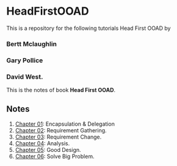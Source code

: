 HeadFirstOOAD
=============

This is a repository for the following tutorials Head First OOAD by 

### Bertt Mclaughlin
### Gary Pollice 
### David West.

This is the notes of book **Head First OOAD**.

Notes
-

1. [Chapter 01](src/head/first/OOAD/chapter01/ReadMe.md): Encapsulation & Delegation
2. [Chapter 02](src/head/first/OOAD/chapter02/ReadMe.md): Requirement Gathering.
3. [Chapter 03](src/head/first/OOAD/chapter03/ReadMe.md): Requirement Change.
4. [Chapter 04](src/head/first/OOAD/chapter04/ReadMe.md): Analysis.
5. [Chapter 05](src/head/first/OOAD/chapter05/ReadMe.md): Good Design.
6. [Chapter 06](src/head/first/OOAD/chapter06/ReadMe.md): Solve Big Problem.



